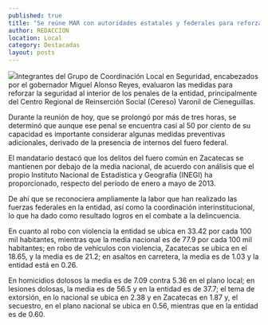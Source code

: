 ```yaml
---
published: true
title: "Se reúne MAR con autoridades estatales y federales para reforzar medidas de seguridad en penales de Zacatecas "
author: REDACCION
location: Local
category: Destacadas
layout: posts
---
```


![](http://i.imgur.com/ufwnZR4m.jpg)Integrantes del Grupo de Coordinación Local en Seguridad, encabezados por el gobernador Miguel Alonso Reyes, evaluaron las medidas para reforzar la seguridad al interior de los penales de la entidad, principalmente del Centro Regional de Reinserción Social (Cereso) Varonil de Cieneguillas.

Durante la reunión de hoy, que se prolongó por más de tres horas, se determinó que aunque ese penal se encuentra casi al 50 por ciento de su capacidad es importante considerar algunas medidas preventivas adicionales, derivado de la presencia de internos del fuero federal.

El mandatario destacó que los delitos del fuero común en Zacatecas se mantienen por debajo de la media nacional, de acuerdo con análisis que el propio Instituto Nacional de Estadística y Geografía (INEGI) ha proporcionado, respecto del período de enero a mayo de 2013.

De ahí que se reconociera ampliamente la labor que han realizado las fuerzas federales en la entidad, así como la coordinación interinstitucional, lo que ha dado como resultado logros en el combate a la delincuencia.

En cuanto al robo con violencia la entidad se ubica en 33.42 por cada 100 mil habitantes, mientras que la media nacional es de 77.9 por cada 100 mil habitantes; en robo de vehículos con violencia, Zacatecas se ubica en el 18.65, y la media es de 21.2; en asaltos en carretera, la media es de 1.03 y la entidad está en 0.26.

En homicidios dolosos la media es de 7.09 contra 5.36 en el plano local; en lesiones dolosas, la media es de 56.5 y en la entidad es de 37.7; el tema de extorsión, en lo nacional se ubica en 2.38 y en Zacatecas en 1.87 y, el secuestro, en el plano nacional se ubica en 0.56, mientras que en la entidad es de 0.60.
